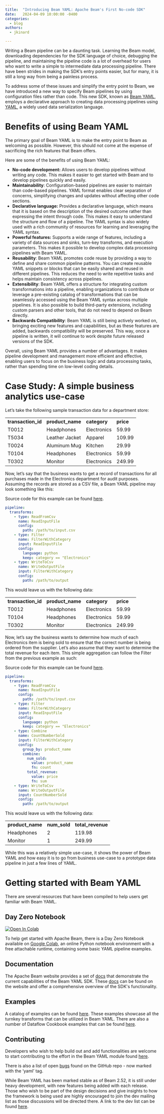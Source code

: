 ```yaml
---
title:  "Introducing Beam YAML: Apache Beam's First No-code SDK"
date:   2024-04-09 10:00:00 -0400
categories:
  - blog
authors:
  - jkinard

---
```

<!--
Licensed under the Apache License, Version 2.0 (the "License");
you may not use this file except in compliance with the License.
You may obtain a copy of the License at
http://www.apache.org/licenses/LICENSE-2.0
Unless required by applicable law or agreed to in writing, software
distributed under the License is distributed on an "AS IS" BASIS,
WITHOUT WARRANTIES OR CONDITIONS OF ANY KIND, either express or implied.
See the License for the specific language governing permissions and
limitations under the License.
-->

Writing a Beam pipeline can be a daunting task. Learning the Beam model, downloading dependencies for the SDK language 
of choice, debugging the pipeline, and maintaining the pipeline code is a lot of overhead for users who want to write a 
simple to intermediate data processing pipeline. There have been strides in making the SDK’s entry points easier, but 
for many, it is still a long way from being a painless process.

To address some of these issues and simplify the entry point to Beam, we have introduced a new way to specify Beam 
pipelines by using configuration files rather than code. This new SDK, known as 
[Beam YAML](https://beam.apache.org/documentation/sdks/yaml/), employs a declarative approach to creating 
data processing pipelines using [YAML](https://yaml.org/), a widely used data serialization language.

<!--more-->

# Benefits of using Beam YAML

The primary goal of Beam YAML is to make the entry point to Beam as welcoming as possible. However, this should not 
come at the expense of sacrificing the rich features that Beam offers.

Here are some of the benefits of using Beam YAML:

*   **No-code development:** Allows users to develop pipelines without writing any code. This makes it easier to get 
started with Beam and to develop pipelines quickly and easily. 
*   **Maintainability**: Configuration-based pipelines are easier to maintain than code-based pipelines. YAML format 
enables clear separation of concerns, simplifying changes and updates without affecting other code sections.
*   **Declarative language:** Provides a declarative language, which means that it is based on the description of the 
desired outcome rather than expressing the intent through code. This makes it easy to understand the structure and 
flow of a pipeline. The YAML syntax is also widely used with a rich community of resources for learning and 
leveraging the YAML syntax.
*   **Powerful features:** Supports a wide range of features, including a variety of data sources and sinks, turn-key 
transforms, and execution parameters. This makes it possible to develop complex data processing pipelines with Beam 
YAML.
*   **Reusability**: Beam YAML promotes code reuse by providing a way to define and share common pipeline patterns. You 
can create reusable YAML snippets or blocks that can be easily shared and reused in different pipelines. This reduces 
the need to write repetitive tasks and helps maintain consistency across pipelines.
*   **Extensibility**: Beam YAML offers a structure for integrating custom transformations into a pipeline, enabling 
organizations to contribute or leverage a pre-existing catalog of transformations that can be seamlessly accessed 
using the Beam YAML syntax across multiple pipelines. It is also possible to build third-party extensions, including 
custom parsers and other tools, that do not need to depend on Beam directly.
*   **Backwards Compatibility**: Beam YAML is still being actively worked on, bringing exciting new features and 
capabilities, but as these features are added, backwards compatibility will be preserved. This way, once a pipeline 
is written, it will continue to work despite future released versions of the SDK.

Overall, using Beam YAML provides a number of advantages. It makes pipeline development and management more efficient 
and effective, enabling users to focus on the business logic and data processing tasks, rather than spending time on 
low-level coding details.


# Case Study: A simple business analytics use-case

Let’s take the following sample transaction data for a department store:

<table>
  <tr>
   <td><strong>transaction_id</strong>
   </td>
   <td><strong>product_name</strong>
   </td>
   <td><strong>category</strong>
   </td>
   <td><strong>price</strong>
   </td>
  </tr>
  <tr>
   <td>T0012
   </td>
   <td>Headphones
   </td>
   <td>Electronics
   </td>
   <td>59.99
   </td>
  </tr>
  <tr>
   <td>T5034
   </td>
   <td>Leather Jacket
   </td>
   <td>Apparel
   </td>
   <td>109.99
   </td>
  </tr>
  <tr>
   <td>T0024
   </td>
   <td>Aluminum Mug
   </td>
   <td>Kitchen
   </td>
   <td>29.99
   </td>
  </tr>
  <tr>
   <td>T0104
   </td>
   <td>Headphones
   </td>
   <td>Electronics
   </td>
   <td>59.99
   </td>
  </tr>
  <tr>
   <td>T0302
   </td>
   <td>Monitor
   </td>
   <td>Electronics
   </td>
   <td>249.99
   </td>
  </tr>
</table>

Now, let’s say that the business wants to get a record of transactions for all purchases made in the Electronics 
department for audit purposes. Assuming the records are stored as a CSV file, a Beam YAML pipeline may look something 
like this:

Source code for this example can be found 
[here](https://github.com/apache/beam/blob/master/sdks/python/apache_beam/yaml/examples/simple_filter.yaml).
```yaml
pipeline:
  transforms:
    - type: ReadFromCsv
      name: ReadInputFile
      config:
        path: /path/to/input.csv
    - type: Filter
      name: FilterWithCategory
      input: ReadInputFile
      config:
        language: python
        keep: category == "Electronics"
    - type: WriteToCsv
      name: WriteOutputFile
      input: FilterWithCategory
      config:
        path: /path/to/output
```

This would leave us with the following data:

<table>
  <tr>
   <td><strong>transaction_id</strong>
   </td>
   <td><strong>product_name</strong>
   </td>
   <td><strong>category</strong>
   </td>
   <td><strong>price</strong>
   </td>
  </tr>
  <tr>
   <td>T0012
   </td>
   <td>Headphones
   </td>
   <td>Electronics
   </td>
   <td>59.99
   </td>
  </tr>
  <tr>
   <td>T0104
   </td>
   <td>Headphones
   </td>
   <td>Electronics
   </td>
   <td>59.99
   </td>
  </tr>
  <tr>
   <td>T0302
   </td>
   <td>Monitor
   </td>
   <td>Electronics
   </td>
   <td>249.99
   </td>
  </tr>
</table>

Now, let’s say the business wants to determine how much of each Electronics item is being sold to ensure that the 
correct number is being ordered from the supplier. Let’s also assume that they want to determine the total revenue for 
each item. This simple aggregation can follow the Filter from the previous example as such:

Source code for this example can be found 
[here](https://github.com/apache/beam/blob/master/sdks/python/apache_beam/yaml/examples/simple_filter_and_combine.yaml).
```yaml
pipeline:
  transforms:
    - type: ReadFromCsv
      name: ReadInputFile
      config:
        path: /path/to/input.csv
    - type: Filter
      name: FilterWithCategory
      input: ReadInputFile
      config:
        language: python
        keep: category == "Electronics"
    - type: Combine
      name: CountNumberSold
      input: FilterWithCategory
      config:
        group_by: product_name
        combine:
          num_sold:
            value: product_name
            fn: count
          total_revenue:
            value: price
            fn: sum
    - type: WriteToCsv
      name: WriteOutputFile
      input: CountNumberSold
      config:
        path: /path/to/output
```

This would leave us with the following data:

<table>
  <tr>
   <td><strong>product_name</strong>
   </td>
   <td><strong>num_sold</strong>
   </td>
   <td><strong>total_revenue</strong>
   </td>
  </tr>
  <tr>
   <td>Headphones
   </td>
   <td>2
   </td>
   <td>119.98
   </td>
  </tr>
  <tr>
   <td>Monitor
   </td>
   <td>1
   </td>
   <td>249.99
   </td>
  </tr>
</table>

While this was a relatively simple use-case, it shows the power of Beam YAML and how easy it is to go from business 
use-case to a prototype data pipeline in just a few lines of YAML.


# Getting started with Beam YAML

There are several resources that have been compiled to help users get familiar with Beam YAML.


## Day Zero Notebook

<a target="_blank" href="https://colab.research.google.com/github/apache/beam/blob/master/examples/notebooks/get-started/try-apache-beam-yaml.ipynb">
<img src="https://colab.research.google.com/assets/colab-badge.svg" alt="Open In Colab"/>
</a>

To help get started with Apache Beam, there is a Day Zero Notebook available on 
[Google Colab](https://colab.sandbox.google.com/), an online Python notebook environment with a free attachable 
runtime, containing some basic YAML pipeline examples.


## Documentation

The Apache Beam website provides a set of [docs](https://beam.apache.org/documentation/sdks/yaml/) that demonstrate the 
current capabilities of the Beam YAML SDK. These [docs](https://beam.apache.org/documentation/sdks/yaml/) can be found 
on the website and offer a comprehensive overview of the SDK's functionality.


## Examples

A catalog of examples can be found [here](https://beam.apache.org/releases/yamldoc/current/). These examples showcase 
all the turnkey transforms that can be utilized in Beam YAML. There are also a number of Dataflow Cookbook examples 
that can be found [here](https://github.com/GoogleCloudPlatform/dataflow-cookbook/tree/main/Python/yaml).


## Contributing

Developers who wish to help build out and add functionalities are welcome to start contributing to the effort in the 
Beam YAML module found [here](https://github.com/apache/beam/tree/master/sdks/python/apache_beam/yaml).

There is also a list of open [bugs](https://github.com/apache/beam/issues?q=is%3Aopen+is%3Aissue+label%3Ayaml) found 
on the GitHub repo - now marked with the ‘yaml’ tag.

While Beam YAML has been marked stable as of Beam 2.52, it is still under heavy development, with new features being 
added with each release. Those who wish to be part of the design decisions and give insights to how the framework is 
being used are highly encouraged to join the dev mailing list as those discussions will be directed there. A link to 
the dev list can be found [here](https://beam.apache.org/community/contact-us/).

